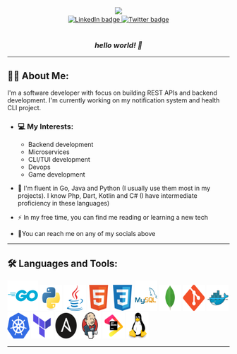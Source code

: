 <div id="header" align="center">
  <img src="https://media.giphy.com/media/7OMR3y1E9QeYsr9olS/giphy.gif" width="150"/>

  <div id="badges">
  <a href="www.linkedin.com/in/sotonye-leonard-harry-41042314a">
  <img src="https://img.shields.io/badge/LinkedIn-blue?style=for-the-badge&logo=linkedin&logoColor=white" alt="LinkedIn badge" />
  </a>

  <a href="https://twitter.com/sotonyesaidwhat">
  <img src="https://img.shields.io/badge/Twitter-deepskyblue?style=for-the-badge&logo=twitter&logoColor=white" alt="Twitter badge" />
  </a>
  </div>

  <img src="https://komarev.com/ghpvc/?username=collegesoul&color=blueviolet&style=for-the-badge" alt="" />

 ### ***hello world! 👋***
</div>


---

## 👩‍💻 About Me:

I'm a software developer with focus on building REST APIs and backend development. I'm currently working on my notification system and health CLI project. 
* ### 💻 My Interests:
  - Backend development
  - Microservices
  - CLI/TUI development
  - Devops
  - Game development
 
* 📌 I'm fluent in Go, Java and Python (I usually use them most in my projects). I know Php, Dart, Kotlin and C# (I have intermediate proficiency in these languages)

* ⚡ In my free time, you can find me reading or learning a new tech

* 📱You can reach me on any of my socials above

---

## 🛠️ Languages and Tools:

<div id="tools">
  <img src="https://github.com/devicons/devicon/blob/master/icons/go/go-original-wordmark.svg" alt="golang" width=70 height=70 /> 
  <img src="https://github.com/devicons/devicon/blob/master/icons/python/python-original.svg" alt="python" width=50 height=60 />
  <img src = "https://github.com/devicons/devicon/blob/master/icons/java/java-original.svg" alt="java" width=50 height=60/>
  <img src="https://github.com/devicons/devicon/blob/master/icons/html5/html5-original.svg" alt="html" width=50 height=60 />
  <img src="https://github.com/devicons/devicon/blob/master/icons/css3/css3-original.svg" alt="css" width=50 height=60 />
  <img src="https://github.com/devicons/devicon/blob/master/icons/mysql/mysql-original-wordmark.svg" alt="mysql" width=50 height=70 />
  <img src="https://github.com/devicons/devicon/blob/master/icons/mongodb/mongodb-original.svg" alt="mongodb" width=50 height=60 />
  <img src="https://github.com/devicons/devicon/blob/master/icons/git/git-original.svg" alt="git" width=50 height=60 />
  <img src="https://github.com/devicons/devicon/blob/master/icons/docker/docker-original.svg" alt="docker" width=50 height=60 />
  <img src="https://github.com/devicons/devicon/blob/master/icons/kubernetes/kubernetes-plain.svg" alt="kubernetes" width=50 height=60 />
  <img src="https://github.com/devicons/devicon/blob/master/icons/terraform/terraform-original.svg" alt="terraform" width=50 height=60 />
  <img src="https://github.com/devicons/devicon/blob/master/icons/ansible/ansible-original.svg" alt="ansible" width=50 height=60 />
  <img src="https://github.com/devicons/devicon/blob/master/icons/jenkins/jenkins-original.svg" alt="jenkins" width=50 height=60 />
  <img src="https://github.com/devicons/devicon/blob/master/icons/jetbrains/jetbrains-original.svg" alt="jetbrains" width=50 height=60 />
  <img src="https://github.com/devicons/devicon/blob/master/icons/linux/linux-original.svg" alt="linux" width=50 height=60 />
</div>

---

<!-- ### 🔥 My Stats:

[![GitHub Streak](https://streak-stats.demolab.com?user=collegesoul&theme=gruvbox-duo&hide_border=true&border_radius=5&mode=weekly&exclude_days=Sun%2CSat&hide_total_contributions=true)](https://git.io/streak-stats) -->

<!--
**collegesoul/collegesoul** is a ✨ _special_ ✨ repository because its `README.md` (this file) appears on your GitHub profile.

Here are some ideas to get you started:

- 🔭 I’m currently working on ...
- 🌱 I’m currently learning ...
- 👯 I’m looking to collaborate on ...
- 🤔 I’m looking for help with ...
- 💬 Ask me about ...
- 📫 How to reach me: ...
- 😄 Pronouns: ...
- ⚡ Fun fact: ...
-->
